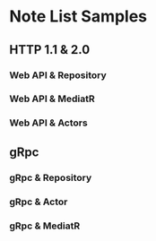 # Note List Samples

## HTTP 1.1 & 2.0

### Web API & Repository

### Web API & MediatR

### Web API & Actors

## gRpc

### gRpc & Repository

### gRpc & Actor

### gRpc & MediatR
